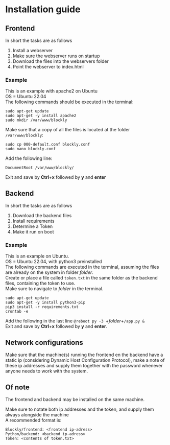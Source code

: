 # Installation guide

## Frontend
In short the tasks are as follows
1. Install a webserver
2. Make sure the webserver runs on startup
3. Download the files into the webservers folder
4. Point the webserver to index.html

### Example
This is an example with apache2 on Ubuntu  
OS = Ubuntu 22.04  
The following commands should be executed in the terminal:
```
sudo apt-get update
sudo apt-get -y install apache2
sudo mkdir /var/www/blockly
```
Make sure that a copy of all the files is located at the folder ``/var/www/blockly``:
```
sudo cp 000-default.conf blockly.conf
sudo nano blockly.conf
```
Add the following line:
```
DocumentRoot /var/www/blockly/
```
Exit and save by **Ctrl**+**x** followed by **y** and **enter**

## Backend
In short the tasks are as follows
1. Download the backend files
2. Install requirements
3. Determine a Token
4. Make it run on boot

### Example
This is an example on Ubuntu.  
OS = Ubuntu 22.04, with python3 preinstalled  
The following commands are executed in the terminal, assuming the files are already on the system in folder *folder*.  
Create or place a file called ``token.txt`` in the same folder as the backend files, containing the token to use.  
Make sure to navigate to *folder* in the terminal.
```
sudo apt-get update
sudo apt-get -y install python3-pip
pip3 install -r requirements.txt
crontab -e
```
Add the following in the last line ``@reboot py -3 ``+*folder*+``/app.py &``  
Exit and save by **Ctrl**+**x** followed by **y** and **enter**.

## Network configurations
Make sure that the machine(s) running the frontend en the backend have a static ip (considering Dynamic Host Configuration Protocol), make a note of these ip addresses and supply them together with the password whenever anyone needs to work with the system.

## Of note
The frontend and backend may be installed on the same machine.

Make sure to notate both ip addresses and the token, and supply them always alongside the machine  
A recommended format is:
```
Blockly/frontend: <frontend ip-adress>
Python/backend: <backend ip-adress>
Token: <contents of token.txt>
```
